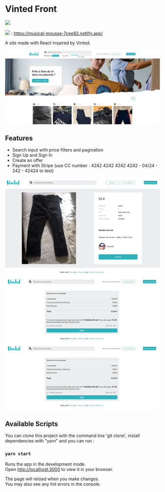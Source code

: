 # Vinted Front

<img src="https://img.shields.io/badge/React-20232A?style=for-the-badge&logo=react&logoColor=61DAFB">

<img src="https://api.netlify.com/api/v1/badges/442c11d2-e86f-4974-b2ac-c08e8b233569/deploy-status"> : <a href="https://musical-mousse-7cee82.netlify.app/" target="_blank">https://musical-mousse-7cee82.netlify.app/</a>

A site made with React inspired by Vinted.

<img src="./src/assets/img/preview/vinted1.jpg" alt="vinted front"/>

## Features

- Search input with price filters and pagination
- Sign Up and Sign In
- Create an offer
- Payment with Stripe (use CC number : 4242 4242 4242 4242 - 04/24 - 242 - 42424 to test)

<img src="./src/assets/img/preview/vinted2.jpg" alt="vinted offer page"/>

<img src="./src/assets/img/preview/vinted3.jpg" alt="vinted payment"/>

<img src="./src/assets/img/preview/vinted3.jpg" alt="vinted create offer"/>

## Available Scripts

You can clone this project with the command line 'git clone', install dependencies with "yarn" and you can run :

### `yarn start`

Runs the app in the development mode.\
Open [http://localhost:3000](http://localhost:3000) to view it in your browser.

The page will reload when you make changes.\
You may also see any lint errors in the console.
